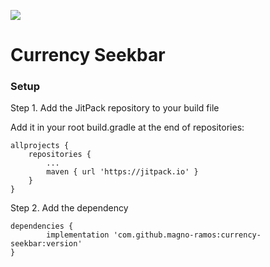 [![](https://jitpack.io/v/magno-ramos/currency-seekbar.svg)](https://jitpack.io/#magno-ramos/currency-seekbar)

# Currency Seekbar

### Setup

Step 1. Add the JitPack repository to your build file

Add it in your root build.gradle at the end of repositories:

	allprojects {
		repositories {
			...
			maven { url 'https://jitpack.io' }
		}
	}

Step 2. Add the dependency

	dependencies {
	        implementation 'com.github.magno-ramos:currency-seekbar:version'
	}
